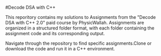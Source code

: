 #Decode DSA with C++ 

This reporitory contains my solutions to Assignments from the "Decode DSA with C++ 2.0" paid course by PhysicWallah.
Assignments are organized in a structured folder format, with each folder containing the assignment code and its corresponding output.

Navigate through the repository to find specific assignments.Clone or download the code and run it in a C++ environment. 
